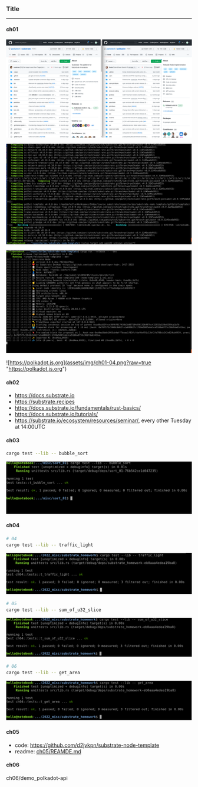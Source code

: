 ### Title
---

#### ch01
![watch and start](assets/img/ch01-01.png?raw=true "watch and start")

![cargo build](assets/img/ch01-02.png?raw=true "cargo build")

![run](assets/img/ch01-03.png?raw=true "run")

![https://polkadot.js.org](assets/img/ch01-04.png?raw=true "https://polkadot.js.org")

#### ch02
- https://docs.substrate.io
- https://substrate.recipes
- https://docs.substrate.io/fundamentals/rust-basics/
- https://docs.substrate.io/tutorials/
- https://substrate.io/ecosystem/resources/seminar/, every other Tuesday at 14:00UTC

#### ch03
```bash
cargo test --lib -- bubble_sort
```
![bubble sort](assets/img/ch03_bubble_sort.png?raw=true "bubble sort 01")

#### ch04
```bash
# 04
cargo test --lib -- traffic_light
```
![traffic light](assets/img/ch04_traffic_light.png?raw=true "traffic light 01")

```bash
# 05
cargo test --lib -- sum_of_u32_slice
```
![sum of u32 slice](assets/img/ch04_sum_of_u32_slice.png?raw=true "sum of u32 slice 01")

```bash
# 06
cargo test --lib -- get_area
```
![get area 01](assets/img/ch04_get_area.png?raw=true "get area 01")

#### ch05
- code: https://github.com/d2jvkpn/substrate-node-template
- readme: [ch05/REAMDE.md](https://github.com/d2jvkpn/exercises/blob/master/2022_misc/substrate_homework/ch05/README.md)

#### ch06
ch06/demo_polkadot-api
